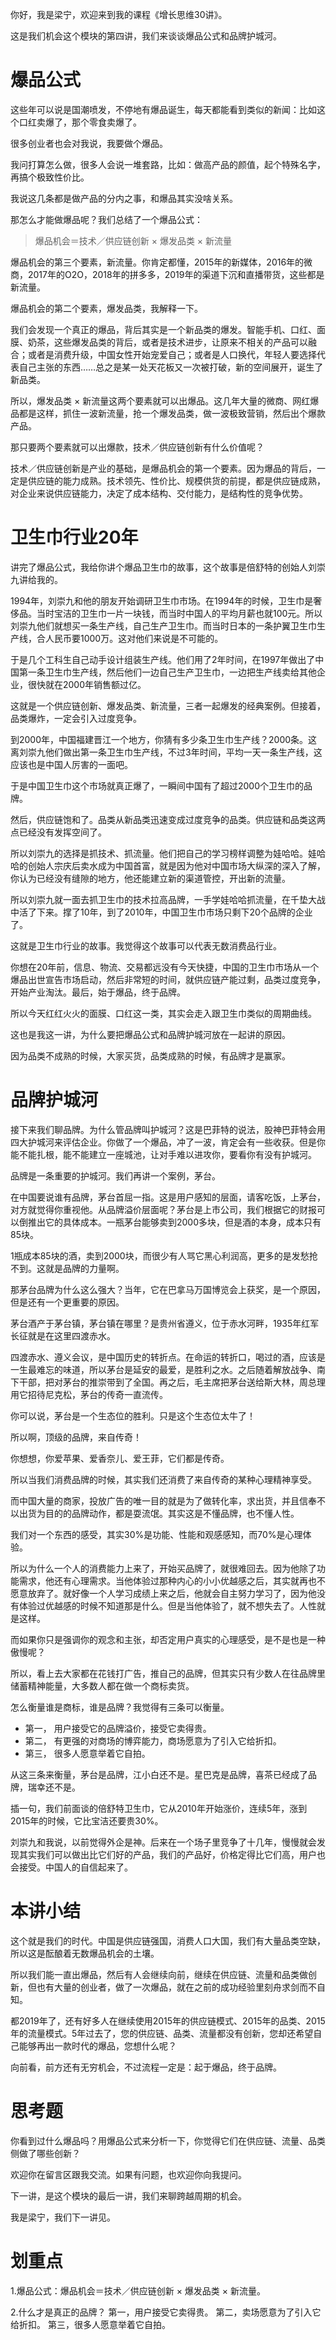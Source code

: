 你好，我是梁宁，欢迎来到我的课程《增长思维30讲》。

这是我们机会这个模块的第四讲，我们来谈谈爆品公式和品牌护城河。

爆品公式
====

这些年可以说是国潮喷发，不停地有爆品诞生，每天都能看到类似的新闻：比如这个口红卖爆了，那个零食卖爆了。

很多创业者也会对我说，我要做个爆品。

我问打算怎么做，很多人会说一堆套路，比如：做高产品的颜值，起个特殊名字，再搞个极致性价比。

我说这几条都是做产品的分内之事，和爆品其实没啥关系。

那怎么才能做爆品呢？我们总结了一个爆品公式：

> 爆品机会＝技术／供应链创新 × 爆发品类 × 新流量

爆品机会的第三个要素，新流量。你肯定都懂，2015年的新媒体，2016年的微商，2017年的O2O，2018年的拼多多，2019年的渠道下沉和直播带货，这些都是新流量。

爆品机会的第二个要素，爆发品类，我解释一下。

我们会发现一个真正的爆品，背后其实是一个新品类的爆发。智能手机、口红、面膜、奶茶，这些爆发品类的背后，或者是技术进步，让原来不相关的产品可以融合；或者是消费升级，中国女性开始宠爱自己；或者是人口换代，年轻人要选择代表自己主张的东西……总之是某一处天花板又一次被打破，新的空间展开，诞生了新品类。

所以，爆发品类 × 新流量这两个要素就可以出爆品。这几年大量的微商、网红爆品都是这样，抓住一波新流量，抢一个爆发品类，做一波极致营销，然后出个爆款产品。

那只要两个要素就可以出爆款，技术／供应链创新有什么价值呢？

技术／供应链创新是产业的基础，是爆品机会的第一个要素。因为爆品的背后，一定是供应链的能力成熟。技术领先、性价比、规模供货的前提，都是供应链成熟，对企业来说供应链能力，决定了成本结构、交付能力，是结构性的竞争优势。

卫生巾行业20年
========

讲完了爆品公式，我给你讲个爆品卫生巾的故事，这个故事是倍舒特的创始人刘崇九讲给我的。

1994年，刘崇九和他的朋友开始调研卫生巾市场。在1994年的时候，卫生巾是奢侈品。当时宝洁的卫生巾一片一块钱，而当时中国人的平均月薪也就100元。所以刘崇九他们就想买一条生产线，自己生产卫生巾。而当时日本的一条护翼卫生巾生产线，合人民币要1000万。这对他们来说是不可能的。

于是几个工科生自己动手设计组装生产线。他们用了2年时间，在1997年做出了中国第一条卫生巾生产线，然后他们一边自己生产卫生巾，一边把生产线卖给其他企业，很快就在2000年销售额过亿。

这就是一个供应链创新、爆发品类、新流量，三者一起爆发的经典案例。但接着，品类爆炸，一定会引入过度竞争。

到2000年，中国福建晋江一个地方，你猜有多少条卫生巾生产线？2000条。这离刘崇九他们做出第一条卫生巾生产线，不过3年时间，平均一天一条生产线，这应该也是中国人厉害的一面吧。

于是中国卫生巾这个市场就真正爆了，一瞬间中国有了超过2000个卫生巾的品牌。

然后，供应链饱和了。品类从新品类迅速变成过度竞争的品类。供应链和品类这两点已经没有发挥空间了。

所以刘崇九的选择是抓技术、抓流量。他们把自己的学习榜样调整为娃哈哈。娃哈哈的创始人宗庆后卖水成为中国首富，就是因为他对中国市场大纵深的深入了解，你认为已经没有缝隙的地方，他还能建立新的渠道管控，开出新的流量。

所以刘崇九就一面去抓卫生巾的技术拉高品牌，一手学娃哈哈抓流量，在千垫大战中活了下来。撑了10年，到了2010年，中国卫生巾市场只剩下20个品牌的企业了。

这就是卫生巾行业的故事。我觉得这个故事可以代表无数消费品行业。

你想在20年前，信息、物流、交易都远没有今天快捷，中国的卫生巾市场从一个爆品出世宣告市场启动，然后非常短的时间，就供应链产能过剩，品类过度竞争，开始产业淘汰。最后，始于爆品，终于品牌。

所以今天红红火火的面膜、口红这一类，其实会走入跟卫生巾类似的周期曲线。

这也是我这一讲，为什么要把爆品公式和品牌护城河放在一起讲的原因。

因为品类不成熟的时候，大家买货，品类成熟的时候，有品牌才是赢家。

品牌护城河
=====

接下来我们聊品牌。为什么管品牌叫护城河？这是巴菲特的说法，股神巴菲特会用四大护城河来评估企业。你做了一个爆品，冲了一波，肯定会有一些收获。但是你能不能扎根，能不能建立一座城池，让对手难以进攻你，要看你有没有护城河。

品牌是一条重要的护城河。我们再讲一个案例，茅台。

在中国要说谁有品牌，茅台首屈一指。这是用户感知的层面，请客吃饭，上茅台，对方就觉得你重视他。从品牌溢价层面呢？茅台是上市公司，我们根据它的财报可以倒推出它的具体成本。一瓶茅台能够卖到2000多块，但是酒的本身，成本只有85块。

1瓶成本85块的酒，卖到2000块，而很少有人骂它黑心利润高，更多的是发愁抢不到。这就是品牌的力量啊。

那茅台品牌为什么这么强大？当年，它在巴拿马万国博览会上获奖，是一个原因，但是还有一个更重要的原因。

茅台酒产于茅台镇，茅台镇在哪里？是贵州省遵义，位于赤水河畔，1935年红军长征就是在这里四渡赤水。

四渡赤水、遵义会议，是中国历史的转折点。在命运的转折口，喝过的酒，应该是一生最难忘的味道，所以茅台是延安的最爱，是胜利之水。之后随着解放战争、南下干部，把对茅台的推崇带到了全国。再之后，毛主席把茅台送给斯大林，周总理用它招待尼克松，茅台的传奇一直流传。

你可以说，茅台是一个生态位的胜利。只是这个生态位太牛了！

所以啊，顶级的品牌，来自传奇！

你想想，你爱苹果、爱香奈儿、爱王菲，它们都是传奇。

所以当我们消费品牌的时候，其实我们还消费了来自传奇的某种心理精神享受。

而中国大量的商家，投放广告的唯一目的就是为了做转化率，求出货，并且信奉不以出货为目的的品牌动作，都是耍流氓。其实这是不懂品牌，也不懂人性。

我们对一个东西的感受，其实30%是功能、性能和观感感知，而70%是心理体验。

所以为什么一个人的消费能力上来了，开始买品牌了，就很难回去。因为他除了功能需求，他还有心理需求。当他体验过那种内心的小小优越感之后，其实就再也不愿意放弃了。就好像一个人学习成绩上来之后，他就会自主努力学习了，因为他没有体验过优越感的时候不知道那是什么。但是当他体验了，就不想失去了。人性就是这样。

而如果你只是强调你的观念和主张，却否定用户真实的心理感受，是不是也是一种傲慢呢？

所以，看上去大家都在花钱打广告，推自己的品牌，但其实只有少数人在往品牌里储蓄精神能量，大多数人都在做一个商标卖货。

怎么衡量谁是商标，谁是品牌？我觉得有三条可以衡量。

*   第一， 用户接受它的品牌溢价，接受它卖得贵。
*   第二， 有更强的对商场的博弈能力，商场愿意为了引入它给折扣。
*   第三， 很多人愿意举着它自拍。

从这三条来衡量，茅台是品牌，江小白还不是。星巴克是品牌，喜茶已经成了品牌，瑞幸还不是。

插一句，我们前面谈的倍舒特卫生巾，它从2010年开始涨价，连续5年，涨到2015年的时候，它比宝洁还要贵30%。

刘崇九和我说，以前觉得外企是神。后来在一个场子里竞争了十几年，慢慢就会发现其实我们可以做出比它们好的产品，我们的产品好，价格定得比它们高，用户也会接受。中国人的自信起来了。

本讲小结
====

这个就是我们的时代。中国是供应链强国，消费人口大国，我们有大量品类空缺，所以这是酝酿着无数爆品机会的土壤。

所以我们能一直出爆品，然后有人会继续向前，继续在供应链、流量和品类做创新，但也有大量的创业者，做了一次爆品，就在之前的成功经验里刻舟求剑而不自知。

都2019年了，还有好多人在继续使用2015年的供应链模式、2015年的品类、2015年的流量模式。5年过去了，您的供应链、品类、流量都没有创新，您却还希望自己能够再出一款时代的爆品，您想什么呢？

向前看，前方还有无穷机会，不过流程一定是：起于爆品，终于品牌。

思考题
===

你看到过什么爆品吗？用爆品公式来分析一下，你觉得它们在供应链、流量、品类侧做了哪些创新？

欢迎你在留言区跟我交流。如果有问题，也欢迎你向我提问。

下一讲，是这个模块的最后一讲，我们来聊跨越周期的机会。

我是梁宁，我们下一讲见。

划重点
===

1.爆品公式：爆品机会＝技术／供应链创新 × 爆发品类 × 新流量。

2.什么才是真正的品牌？ 第一，用户接受它卖得贵。 第二，卖场愿意为了引入它给折扣。 第三，很多人愿意举着它自拍。